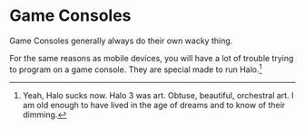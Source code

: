 # Game Consoles

Game Consoles generally always do their own wacky thing.

For the same reasons as mobile devices, you will have a lot of trouble
trying to program on a game console. They are special made to run Halo.[^age]

[^age]: Yeah, Halo sucks now. Halo 3 was art. Obtuse, beautiful, orchestral art. I am old enough to have lived
in the age of dreams and to know of their dimming.


